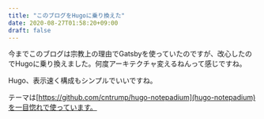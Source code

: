 ```yaml
---
title: "このブログをHugoに乗り換えた"
date: 2020-08-27T01:58:20+09:00
draft: false
---
```


今までこのブログは宗教上の理由でGatsbyを使っていたのですが、改心したのでHugoに乗り換えました。何度アーキテクチャ変えるねんって感じですね。

Hugo、表示速く構成もシンプルでいいですね。

テーマは[https://github.com/cntrump/hugo-notepadium](hugo-notepadium)を一目惚れで使っています。